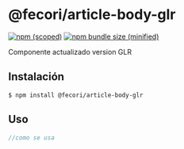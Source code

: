 # @fecori/article-body-glr

[![npm (scoped)](https://img.shields.io/npm/v/@fecori/article-body-glr.svg)](https://www.npmjs.com/package/@fecori/article-body-glr)
[![npm bundle size (minified)](https://img.shields.io/bundlephobia/min/@fecori/article-body-glr.svg)](https://www.npmjs.com/package/@fecori/article-body-glr)

Componente actualizado version GLR

## Instalación

```
$ npm install @fecori/article-body-glr
```

## Uso

```js
//como se usa
```
